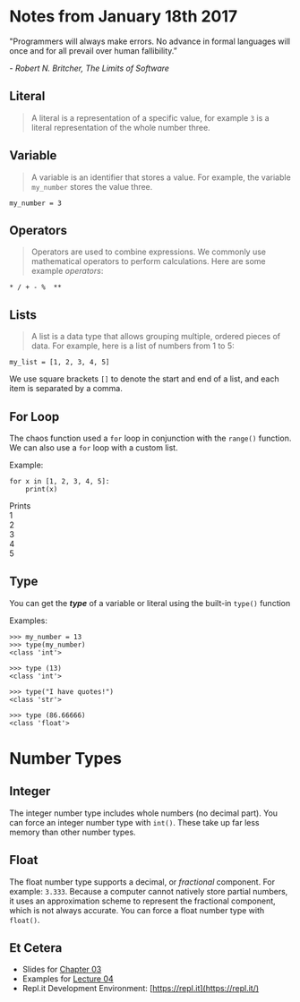 # Notes from January 18th 2017
"Programmers will always make errors. No advance in formal languages will once and for all prevail over human fallibility.”

<cite>- Robert N. Britcher, *The Limits of Software*</cite>

## Literal
> A literal is a representation of a specific value, for example `3` is a literal representation of the whole number three.

## Variable
> A variable is an identifier that stores a value. For example, the variable `my_number` stores the value three.

    my_number = 3
    
## Operators
> Operators are used to combine expressions. We commonly use mathematical operators to perform calculations. Here are some example *operators*:

    * / + - %  **

## Lists
> A list is a data type that allows grouping multiple, ordered pieces of data. For example, here is a list of numbers from 1 to 5:

    my_list = [1, 2, 3, 4, 5]

We use square brackets `[]` to denote the start and end of a list, and each item is separated by a comma.

## For Loop
The chaos function used a `for` loop in conjunction with the `range()` function. We can also use a `for` loop with a custom list.

Example:

    for x in [1, 2, 3, 4, 5]:
        print(x)

Prints<br>
1<br>
2<br>
3<br>
4<br>
5<br>

## Type
You can get the ***type*** of a variable or literal using the built-in `type()` function

Examples:

    >>> my_number = 13
    >>> type(my_number)
    <class 'int'>
    
    >>> type (13)
    <class 'int'>
    
    >>> type("I have quotes!")
    <class 'str'>
    
    >>> type (86.66666)
    <class 'float'>

# Number Types

## Integer
The integer number type includes whole numbers (no decimal part). You can force an integer number type with `int()`. These take up far less memory than other number types.

## Float
The float number type supports a decimal, or *fractional* component. For example: `3.333`. Because a computer cannot natively store partial numbers, it uses an approximation scheme to represent the fractional component, which is not always accurate. You can force a float number type with `float()`.

## Et Cetera
* Slides for [Chapter 03](http://mcsp.wartburg.edu/zelle/python/ppics3/slides/Chapter03.pptx)
* Examples for [Lecture 04](../examples/lecture04.py)
* Repl.it Development Environment: [https://repl.it](https://repl.it/)